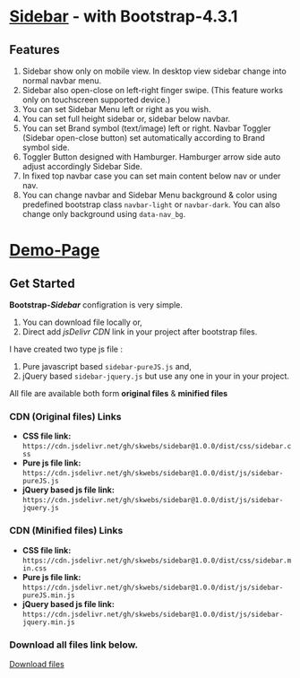 # [Sidebar](https://skwebs.github.io/sidebar/) - with Bootstrap-4.3.1

## Features
1. Sidebar show only on mobile view. In desktop view sidebar change into normal navbar menu.
2. Sidebar also open-close on left-right finger swipe. (This feature works only on touchscreen supported device.)
3. You can set Sidebar Menu left or right as you wish.
4. You can set full height sidebar or, sidebar below navbar.
5. You can set Brand symbol (text/image) left or right. Navbar Toggler (Sidebar open-close button) set automatically according to Brand symbol side.
6. Toggler Button designed with Hamburger. Hamburger arrow side auto adjust accordingly Sidebar Side.
7. In fixed top navbar case you can set main content below nav or under nav.
8. You can change navbar and Sidebar Menu background & color using predefined bootstrap class `navbar-light` or `navbar-dark`. You can also change only background using `data-nav_bg`.


# [Demo-Page](https://skwebs.github.io/sidebar/)

## Get Started
**Bootstrap-_Sidebar_** configration is very simple.
1. You can download file locally or,
2. Direct add _jsDelivr CDN_ link in your project after bootstrap files.

I have created two type js file : 
1. Pure javascript based `sidebar-pureJS.js` and,
2. jQuery based `sidebar-jquery.js`
but use any one in your in your project.

All file are available both form **original files** & **minified files** 

### CDN (Original files) Links
- **CSS file link:** `https://cdn.jsdelivr.net/gh/skwebs/sidebar@1.0.0/dist/css/sidebar.css`
- **Pure js file link:** `https://cdn.jsdelivr.net/gh/skwebs/sidebar@1.0.0/dist/js/sidebar-pureJS.js`
- **jQuery based js file link:** `https://cdn.jsdelivr.net/gh/skwebs/sidebar@1.0.0/dist/js/sidebar-jquery.js`

### CDN (Minified files) Links
- **CSS file link:** `https://cdn.jsdelivr.net/gh/skwebs/sidebar@1.0.0/dist/css/sidebar.min.css`
- **Pure js file link:** `https://cdn.jsdelivr.net/gh/skwebs/sidebar@1.0.0/dist/js/sidebar-pureJS.min.js`
- **jQuery based js file link:** `https://cdn.jsdelivr.net/gh/skwebs/sidebar@1.0.0/dist/js/sidebar-jquery.min.js`

### Download all files link below.

[Download files](https://github.com/skwebs/sidebar/tree/1.0.0)




